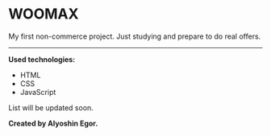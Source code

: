 # WOOMAX
My first non-commerce project. Just studying and prepare to do real offers.


<hr></hr>


<b>Used technologies:</b>
<ul>
  <li>HTML</li>
  <li>CSS</li>
  <li>JavaScript</li>
</ul>

List will be updated soon.

<b>Created by Alyoshin Egor.</b>
